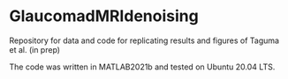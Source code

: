 # GlaucomadMRIdenoising
Repository for data and code for replicating results and figures of Taguma et al. (in prep)

The code was written in MATLAB2021b and tested on Ubuntu 20.04 LTS.

